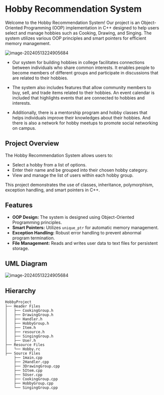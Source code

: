 # Hobby Recommendation System

Welcome to the Hobby Recommendation System! Our project is an Object-Oriented Programming (OOP) implementation in C++ designed to help users select and manage hobbies such as Cooking, Drawing, and Singing. The system utilizes various OOP principles and smart pointers for efficient memory management.

![image-20240513224905684](./2.png)



- Our system for building hobbies in college facilitates connections between individuals who share common interests. It enables people to become members of different groups and participate in discussions that are related to their hobbies. 

- The system also includes features that allow community members to buy, sell, and trade items related to their hobbies. An event calendar is included that highlights events that are connected to hobbies and interests. 

- Additionally, there is a mentorship program and hobby classes that helps individuals improve their knowledges about their hobbies. And there is also a network for hobby meetups to promote social networking on campus.



## Project Overview

The Hobby Recommendation System allows users to:

- Select a hobby from a list of options.
- Enter their name and be grouped into their chosen hobby category.
- View and manage the list of users within each hobby group.

This project demonstrates the use of classes, inheritance, polymorphism, exception handling, and smart pointers in C++.



## Features

- **OOP Design:** The system is designed using Object-Oriented Programming principles.
- **Smart Pointers:** Utilizes `unique_ptr` for automatic memory management.
- **Exception Handling:** Robust error handling to prevent abnormal program termination.
- **File Management:** Reads and writes user data to text files for persistent storage.



## UML Diagram 

![image-20240513224905684](../images/ReadMe/1-1715963438741-2.png)



## Hierarchy

```
HobbyProject
├── Header Files
│   ├── CookingGroup.h
│   ├── DrawingGroup.h
│   ├── Handler.h
│   ├── HobbyGroup.h
│   ├── Item.h
│   ├── resource.h
│   ├── SingingGroup.h
│   ├── User.h
├── Resource Files
│   └── Hobby.rc
├── Source Files
    ├── 1main.cpp
    ├── 2Handler.cpp
    ├── 3DrawingGroup.cpp
    ├── 5Item.cpp
    ├── 5User.cpp
    ├── CookingGroup.cpp
    ├── HobbyGroup.cpp
    └── SingingGroup.cpp
```


